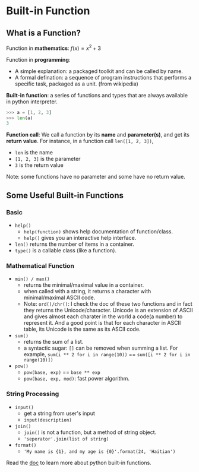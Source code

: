 # Built-in Function #

## What is a Function? ##
Function in **mathematics**: $f(x) = x^2 + 3$

Function in **programming**:
- A simple explanation: a packaged toolkit and can be called by name.
- A formal defination: a sequence of program instructions that performs a specific task, packaged as a unit. (from wikipedia)

**Built-in function**: a series of functions and types that are always available in python interpreter.

```python
>>> a = [1, 2, 3]
>>> len(a)
3
```

**Function call**: We call a function by its **name** and **parameter(s)**, and get its **return value**. For instance, in a function call `len([1, 2, 3])`, 
- `len` is the name
- `[1, 2, 3]` is the parameter
- `3` is the return value

Note: some functions have no parameter and some have no return value.

## Some Useful Built-in Functions ##
### Basic ###
- `help()` 
  - `help(function)` shows help documentation of function/class.
  - `help()` gives you an interactive help interface.
- `len()` returns the number of items in a container.
- `type()` is a callable class (like a function).

### Mathematical Function ###
- `min() / max()`
  - returns the minimal/maximal value in a container.
  - when called with a string, it returns a character with minimal/maximal ASCII code.
  - Note: `ord()/chr()`: I check the doc of these two functions and in fact they returns the Unicode/character. Unicode is an extension of ASCII and gives almost each charater in the world a code(a number) to represent it. And a good point is that for each character in ASCII table, its Unicode is the same as its ASCII code.
- `sum()` 
  - returns the sum of a list.
  - a syntactic sugar: `[]` can be removed when summing a list. For example, `sum(i ** 2 for i in range(10))` == `sum([i ** 2 for i in range(10)])`
- `pow()`
  - `pow(base, exp)` == `base ** exp`
  - `pow(base, exp, mod)`: fast power algorithm.

### String Processing ###
- `input()`
  - get a string from user's input
  - `input(description)`
- `join()`
  - `join()` is not a function, but a method of string object.
  - `'seperator'.join(list of string)`
- `format()`
  - `'My name is {1}, and my age is {0}'.format(24, 'Haitian')`

Read the [doc](https://docs.python.org/3/library/functions.html) to learn more about python built-in functions.
